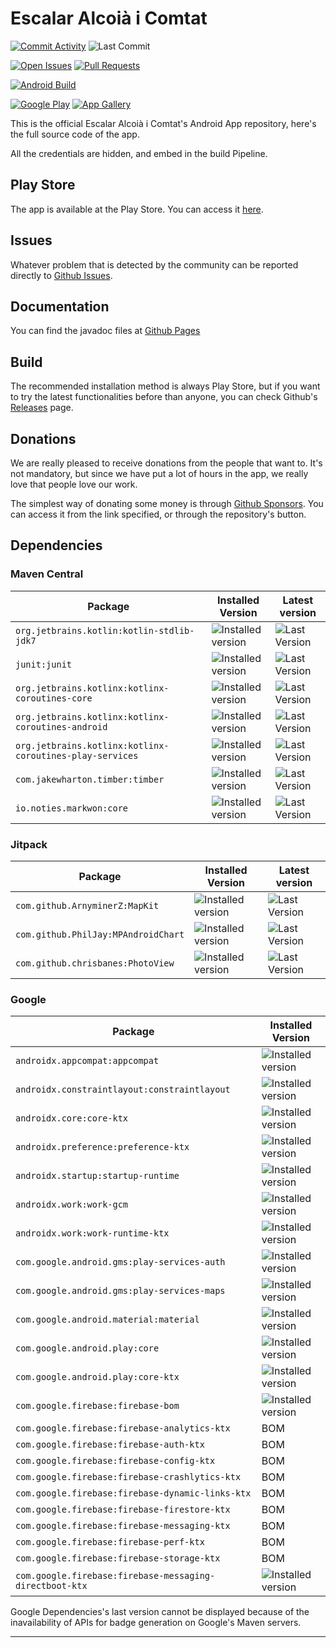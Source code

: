 # Escalar Alcoià i Comtat #
[![Commit Activity][activity-badge]][commits]
![Last Commit][commit-badge]

[![Open Issues][issues-badge]][issues]
[![Pull Requests][pr-badge]][pull-requests]

[![Android Build][build-badge]][actions]

[![Google Play][googleplay-badge]][play-store]
[![App Gallery][appgallery-badge]][app-gallery]

This is the official Escalar Alcoià i Comtat's Android App repository, here's the full source code
of the app.

All the credentials are hidden, and embed in the build Pipeline.

## Play Store ##

The app is available at the Play Store. You can access it [here][play-store].

## Issues ##

Whatever problem that is detected by the community can be reported directly
to [Github Issues][issues].

## Documentation ##

You can find the javadoc files at [Github Pages][pages]

## Build ##

The recommended installation method is always Play Store, but if you want to try the latest
functionalities before than anyone, you can check Github's [Releases][releases] page.

## Donations ##

We are really pleased to receive donations from the people that want to. It's not mandatory, but
since we have put a lot of hours in the app, we really love that people love our work.

The simplest way of donating some money is through [Github Sponsors][sponsors]. You can access it
from the link specified, or through the repository's button.

## Dependencies ##
### Maven Central ###
| Package | Installed Version | Latest version |
|-|-|-|
| `org.jetbrains.kotlin:kotlin-stdlib-jdk7` | ![Installed version](https://img.shields.io/badge/Installed%20version-1.5.10-brightgreen?style=for-the-badge) | ![Last Version](https://img.shields.io/maven-central/v/org.jetbrains.kotlin/kotlin-stdlib-jdk7?style=for-the-badge&label=kotlin-stdlib-jdk7) |
| `junit:junit` | ![Installed version](https://img.shields.io/badge/Installed%20version-4.13.2-brightgreen?style=for-the-badge) | ![Last Version](https://img.shields.io/maven-central/v/junit/junit?style=for-the-badge) |
| `org.jetbrains.kotlinx:kotlinx-coroutines-core` | ![Installed version](https://img.shields.io/badge/Installed%20version-1.5.0-brightgreen?style=for-the-badge) | ![Last Version](https://img.shields.io/maven-central/v/org.jetbrains.kotlinx/kotlinx-coroutines-core?style=for-the-badge) |
| `org.jetbrains.kotlinx:kotlinx-coroutines-android` | ![Installed version](https://img.shields.io/badge/Installed%20version-1.5.0-brightgreen?style=for-the-badge) | ![Last Version](https://img.shields.io/maven-central/v/org.jetbrains.kotlinx/kotlinx-coroutines-android?style=for-the-badge) |
| `org.jetbrains.kotlinx:kotlinx-coroutines-play-services` | ![Installed version](https://img.shields.io/badge/Installed%20version-1.5.0-brightgreen?style=for-the-badge) | ![Last Version](https://img.shields.io/maven-central/v/org.jetbrains.kotlinx/kotlinx-coroutines-play-services?style=for-the-badge) |
| `com.jakewharton.timber:timber` | ![Installed version](https://img.shields.io/badge/Installed%20version-4.7.1-brightgreen?style=for-the-badge) | ![Last Version](https://img.shields.io/maven-central/v/com.jakewharton.timber/timber?style=for-the-badge) |
| `io.noties.markwon:core` | ![Installed version](https://img.shields.io/badge/Installed%20version-4.6.2-brightgreen?style=for-the-badge) | ![Last Version](https://img.shields.io/maven-central/v/io.noties.markwon/core?style=for-the-badge) |
### Jitpack
| Package | Installed Version | Latest version |
|-|-|-|
| `com.github.ArnyminerZ:MapKit` | ![Installed version](https://img.shields.io/badge/Installed%20version-1.0.2--dev6-brightgreen?style=for-the-badge) | ![Last Version](https://img.shields.io/jitpack/v/github/ArnyminerZ/MapKit?style=for-the-badge) |
| `com.github.PhilJay:MPAndroidChart` | ![Installed version](https://img.shields.io/badge/Installed%20version-v3.1.0-brightgreen?style=for-the-badge) | ![Last Version](https://img.shields.io/jitpack/v/github/PhilJay/MPAndroidChart?style=for-the-badge) |
| `com.github.chrisbanes:PhotoView` | ![Installed version](https://img.shields.io/badge/Installed%20version-2.3.0-brightgreen?style=for-the-badge) | ![Last Version](https://img.shields.io/jitpack/v/github/Baseflow/PhotoView?style=for-the-badge) |
### Google
| Package | Installed Version |
|-|-|
| `androidx.appcompat:appcompat` | ![Installed version](https://img.shields.io/badge/Installed%20version-1.3.0-brightgreen?style=for-the-badge) |
| `androidx.constraintlayout:constraintlayout` | ![Installed version](https://img.shields.io/badge/Installed%20version-2.0.4-brightgreen?style=for-the-badge) |
| `androidx.core:core-ktx` | ![Installed version](https://img.shields.io/badge/Installed%20version-1.5.0-brightgreen?style=for-the-badge) |
| `androidx.preference:preference-ktx` | ![Installed version](https://img.shields.io/badge/Installed%20version-1.1.1-brightgreen?style=for-the-badge) |
| `androidx.startup:startup-runtime` | ![Installed version](https://img.shields.io/badge/Installed%20version-1.0.0-brightgreen?style=for-the-badge) |
| `androidx.work:work-gcm` | ![Installed version](https://img.shields.io/badge/Installed%20version-2.7.0--alpha03-brightgreen?style=for-the-badge) |
| `androidx.work:work-runtime-ktx` | ![Installed version](https://img.shields.io/badge/Installed%20version-2.7.0--alpha03-brightgreen?style=for-the-badge) |
| `com.google.android.gms:play-services-auth` | ![Installed version](https://img.shields.io/badge/Installed%20version-19.0.0-brightgreen?style=for-the-badge) |
| `com.google.android.gms:play-services-maps` | ![Installed version](https://img.shields.io/badge/Installed%20version-17.0.1-brightgreen?style=for-the-badge) |
| `com.google.android.material:material` | ![Installed version](https://img.shields.io/badge/Installed%20version-1.3.0-brightgreen?style=for-the-badge) |
| `com.google.android.play:core` | ![Installed version](https://img.shields.io/badge/Installed%20version-1.10.0-brightgreen?style=for-the-badge) |
| `com.google.android.play:core-ktx` | ![Installed version](https://img.shields.io/badge/Installed%20version-1.8.1-brightgreen?style=for-the-badge) |
| `com.google.firebase:firebase-bom` | ![Installed version](https://img.shields.io/badge/Installed%20version-28.1.0-brightgreen?style=for-the-badge) |
| `com.google.firebase:firebase-analytics-ktx` | BOM |
| `com.google.firebase:firebase-auth-ktx` | BOM |
| `com.google.firebase:firebase-config-ktx` | BOM |
| `com.google.firebase:firebase-crashlytics-ktx` | BOM |
| `com.google.firebase:firebase-dynamic-links-ktx` | BOM |
| `com.google.firebase:firebase-firestore-ktx` | BOM |
| `com.google.firebase:firebase-messaging-ktx` | BOM |
| `com.google.firebase:firebase-perf-ktx` | BOM |
| `com.google.firebase:firebase-storage-ktx` | BOM |
| `com.google.firebase:firebase-messaging-directboot-ktx` | ![Installed version](https://img.shields.io/badge/Installed%20version-22.0.0-brightgreen?style=for-the-badge) |

Google Dependencies's last version cannot be displayed because of the inavailability of APIs for badge generation on Google's Maven servers.

---

[pages]: https://escalar-alcoia-i-comtat.github.io/Android/html/index.html

[sponsors]: https://github.com/sponsors/ArnyminerZ
[play-store]: https://play.google.com/store/apps/details?id=com.arnyminerz.escalaralcoiaicomtat
[app-gallery]: https://appgallery.huawei.com/#/app/C103446955
[issues]: https://github.com/Escalar-Alcoia-i-Comtat/Android/issues
[pull-requests]: https://github.com/Escalar-Alcoia-i-Comtat/Android/pulls
[releases]: https://github.com/Escalar-Alcoia-i-Comtat/Android/releases
[commits]: https://github.com/Escalar-Alcoia-i-Comtat/Android/commits/master
[actions]: https://github.com/ArnyminerZ/EscalarAlcoiaIComtat-Android/actions

[activity-badge]: https://img.shields.io/github/commit-activity/m/Escalar-Alcoia-i-Comtat/Android?style=for-the-badge
[commit-badge]: https://img.shields.io/github/last-commit/Escalar-Alcoia-i-Comtat/Android?style=for-the-badge
[build-badge]: https://img.shields.io/github/workflow/status/Escalar-Alcoia-i-Comtat/Android/Release%20Drafter?style=for-the-badge
[issues-badge]: https://img.shields.io/github/issues-raw/Escalar-Alcoia-i-Comtat/Android?style=for-the-badge
[pr-badge]: https://img.shields.io/github/issues-pr-raw/Escalar-Alcoia-i-Comtat/Android?style=for-the-badge
[googleplay-badge]: https://img.shields.io/static/v1?label=Google%20Play&message=Install&color=blue&style=for-the-badge&logo=google-play
[appgallery-badge]: https://img.shields.io/static/v1?label=App%20Gallery&message=Install&color=red&style=for-the-badge&logo=huawei
